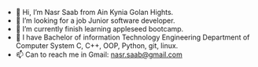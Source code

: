 - 👋 Hi, I’m Nasr Saab from Ain Kynia Golan Hights.
- 👀 I’m looking for a job Junior software developer.
- 🌱 I’m currently finish learning appleseed bootcamp.
- 💞️ I have Bachelor of information Technology Engineering Department of Computer System 
C, C++, OOP, Python, git, linux.
- 📫 Can to reach me in Gmail: nasr.saab@gmail.com 



